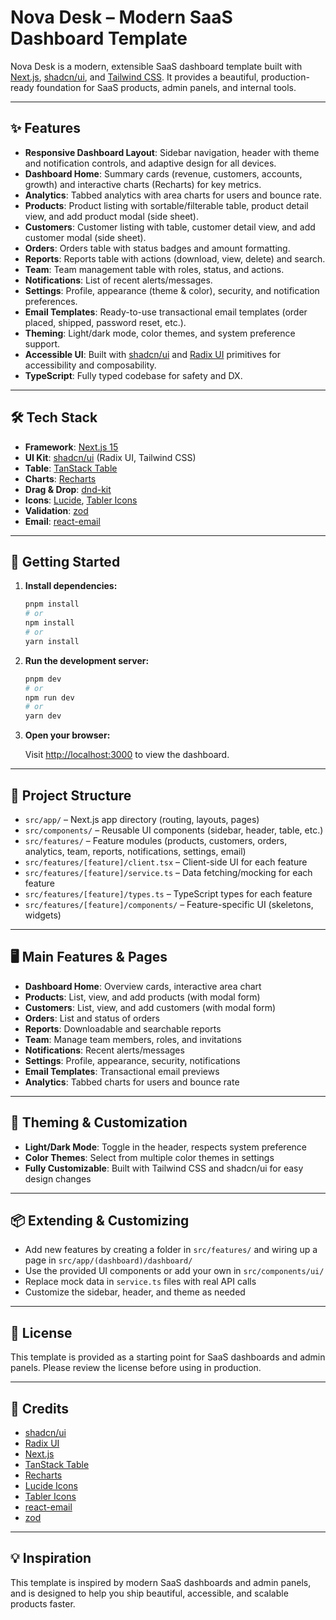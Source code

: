 # Nova Desk – Modern SaaS Dashboard Template

Nova Desk is a modern, extensible SaaS dashboard template built with [Next.js](https://nextjs.org), [shadcn/ui](https://ui.shadcn.com), and [Tailwind CSS](https://tailwindcss.com). It provides a beautiful, production-ready foundation for SaaS products, admin panels, and internal tools.

---

## ✨ Features

- **Responsive Dashboard Layout**: Sidebar navigation, header with theme and notification controls, and adaptive design for all devices.
- **Dashboard Home**: Summary cards (revenue, customers, accounts, growth) and interactive charts (Recharts) for key metrics.
- **Analytics**: Tabbed analytics with area charts for users and bounce rate.
- **Products**: Product listing with sortable/filterable table, product detail view, and add product modal (side sheet).
- **Customers**: Customer listing with table, customer detail view, and add customer modal (side sheet).
- **Orders**: Orders table with status badges and amount formatting.
- **Reports**: Reports table with actions (download, view, delete) and search.
- **Team**: Team management table with roles, status, and actions.
- **Notifications**: List of recent alerts/messages.
- **Settings**: Profile, appearance (theme & color), security, and notification preferences.
- **Email Templates**: Ready-to-use transactional email templates (order placed, shipped, password reset, etc.).
- **Theming**: Light/dark mode, color themes, and system preference support.
- **Accessible UI**: Built with [shadcn/ui](https://ui.shadcn.com) and [Radix UI](https://www.radix-ui.com/) primitives for accessibility and composability.
- **TypeScript**: Fully typed codebase for safety and DX.

---

## 🛠️ Tech Stack

- **Framework**: [Next.js 15](https://nextjs.org)
- **UI Kit**: [shadcn/ui](https://ui.shadcn.com) (Radix UI, Tailwind CSS)
- **Table**: [TanStack Table](https://tanstack.com/table/v8)
- **Charts**: [Recharts](https://recharts.org/)
- **Drag & Drop**: [dnd-kit](https://dndkit.com/)
- **Icons**: [Lucide](https://lucide.dev/), [Tabler Icons](https://tabler.io/icons)
- **Validation**: [zod](https://zod.dev/)
- **Email**: [react-email](https://react.email/)

---

## 🚀 Getting Started

1. **Install dependencies:**

   ```bash
   pnpm install
   # or
   npm install
   # or
   yarn install
   ```

2. **Run the development server:**

   ```bash
   pnpm dev
   # or
   npm run dev
   # or
   yarn dev
   ```

3. **Open your browser:**

   Visit [http://localhost:3000](http://localhost:3000) to view the dashboard.

---

## 🧩 Project Structure

- `src/app/` – Next.js app directory (routing, layouts, pages)
- `src/components/` – Reusable UI components (sidebar, header, table, etc.)
- `src/features/` – Feature modules (products, customers, orders, analytics, team, reports, notifications, settings, email)
- `src/features/[feature]/client.tsx` – Client-side UI for each feature
- `src/features/[feature]/service.ts` – Data fetching/mocking for each feature
- `src/features/[feature]/types.ts` – TypeScript types for each feature
- `src/features/[feature]/components/` – Feature-specific UI (skeletons, widgets)

---

## 🖥️ Main Features & Pages

- **Dashboard Home**: Overview cards, interactive area chart
- **Products**: List, view, and add products (with modal form)
- **Customers**: List, view, and add customers (with modal form)
- **Orders**: List and status of orders
- **Reports**: Downloadable and searchable reports
- **Team**: Manage team members, roles, and invitations
- **Notifications**: Recent alerts/messages
- **Settings**: Profile, appearance, security, notifications
- **Email Templates**: Transactional email previews
- **Analytics**: Tabbed charts for users and bounce rate

---

## 🎨 Theming & Customization

- **Light/Dark Mode**: Toggle in the header, respects system preference
- **Color Themes**: Select from multiple color themes in settings
- **Fully Customizable**: Built with Tailwind CSS and shadcn/ui for easy design changes

---

## 📦 Extending & Customizing

- Add new features by creating a folder in `src/features/` and wiring up a page in `src/app/(dashboard)/dashboard/`
- Use the provided UI components or add your own in `src/components/ui/`
- Replace mock data in `service.ts` files with real API calls
- Customize the sidebar, header, and theme as needed

---

## 📄 License

This template is provided as a starting point for SaaS dashboards and admin panels. Please review the license before using in production.

---

## 🙏 Credits

- [shadcn/ui](https://ui.shadcn.com)
- [Radix UI](https://www.radix-ui.com/)
- [Next.js](https://nextjs.org)
- [TanStack Table](https://tanstack.com/table/v8)
- [Recharts](https://recharts.org/)
- [Lucide Icons](https://lucide.dev/)
- [Tabler Icons](https://tabler.io/icons)
- [react-email](https://react.email/)
- [zod](https://zod.dev/)

---

## 💡 Inspiration

This template is inspired by modern SaaS dashboards and admin panels, and is designed to help you ship beautiful, accessible, and scalable products faster.
